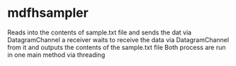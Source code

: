 # mdfhsampler
Reads into the contents of sample.txt file and sends the dat via DatagramChannel
a receiver waits to receive the data via DatagramChannel from it and outputs the contents of the sample.txt file
Both process are run in one main method via threading
